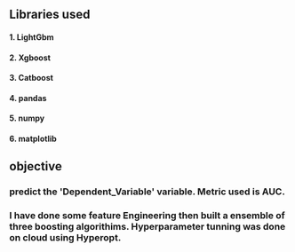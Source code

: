 ## Libraries used
#### 1. LightGbm
#### 2. Xgboost
#### 3. Catboost
#### 4. pandas
#### 5. numpy
#### 6. matplotlib

## objective 
### predict the 'Dependent_Variable' variable. Metric used is AUC.

### I have done some feature Engineering then built a ensemble of three boosting algorithims. Hyperparameter tunning was done on cloud using Hyperopt.
